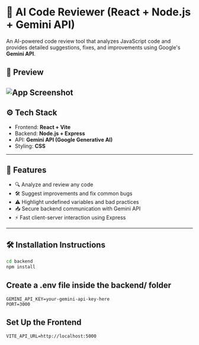 # 🤖 AI Code Reviewer (React + Node.js + Gemini API)

An AI-powered code review tool that analyzes JavaScript code and provides detailed suggestions, fixes, and improvements using Google's **Gemini API**.

## 📸 Preview

![App Screenshot](./screenshot.png)
---

## ⚙️ Tech Stack

- Frontend: **React + Vite**
- Backend: **Node.js + Express**
- API: **Gemini API (Google Generative AI)**
- Styling: **CSS** 

---

## 🚀 Features

- 🔍 Analyze and review any code
- 🛠 Suggest improvements and fix common bugs
- ⚠ Highlight undefined variables and bad practices
- 📥 Secure backend communication with Gemini API
- ⚡ Fast client-server interaction using Express

---

## 🛠️ Installation Instructions

```bash
cd backend
npm install
```
## Create a .env file inside the backend/ folder

```
GEMINI_API_KEY=your-gemini-api-key-here
PORT=3000
```

## Set Up the Frontend

```
VITE_API_URL=http://localhost:5000
```

